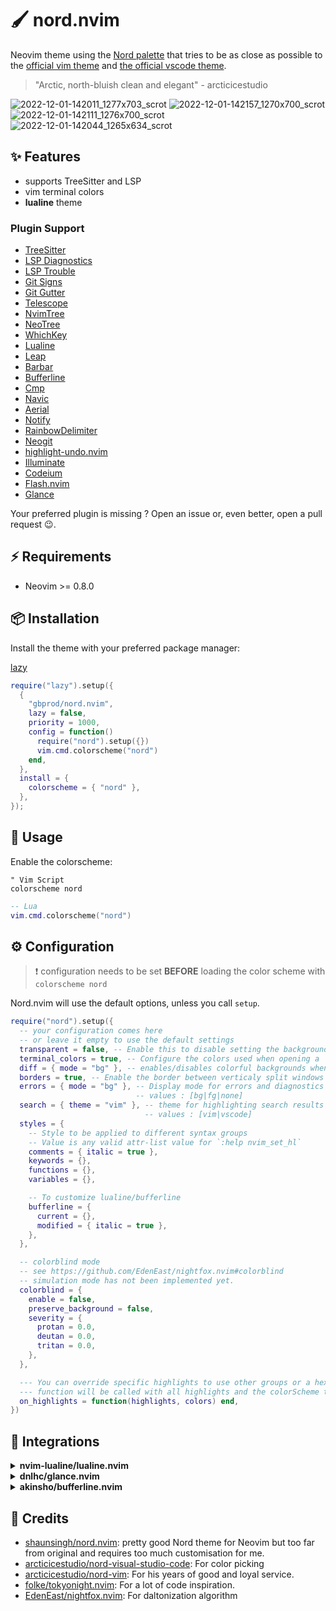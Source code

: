 # 🖌️ nord.nvim

Neovim theme using the [Nord palette](https://www.nordtheme.com/) that tries to
be as close as possible to the [official vim theme](https://github.com/arcticicestudio/nord-vim/)
and [the official vscode theme](https://github.com/arcticicestudio/nord-visual-studio-code).

> "Arctic, north-bluish clean and elegant" - arcticicestudio

![2022-12-01-142011_1277x703_scrot](https://user-images.githubusercontent.com/3751019/205092735-ced8ba05-d15d-4751-9a88-17cefef5ec52.png)
![2022-12-01-142157_1270x700_scrot](https://user-images.githubusercontent.com/3751019/205092727-a266d2c8-35fd-4272-b90f-c1f063591e58.png)
![2022-12-01-142111_1276x700_scrot](https://user-images.githubusercontent.com/3751019/205092730-9874369f-d045-47c6-8b07-5371cf344223.png)
![2022-12-01-142044_1265x634_scrot](https://user-images.githubusercontent.com/3751019/205092733-3aebea83-c5a8-4e96-ab2e-a4646cc9e3ea.png)

## ✨ Features

- supports TreeSitter and LSP
- vim terminal colors
- **lualine** theme

### Plugin Support

- [TreeSitter](https://github.com/nvim-treesitter/nvim-treesitter)
- [LSP Diagnostics](https://neovim.io/doc/user/lsp.html)
- [LSP Trouble](https://github.com/folke/lsp-trouble.nvim)
- [Git Signs](https://github.com/lewis6991/gitsigns.nvim)
- [Git Gutter](https://github.com/airblade/vim-gitgutter)
- [Telescope](https://github.com/nvim-telescope/telescope.nvim)
- [NvimTree](https://github.com/kyazdani42/nvim-tree.lua)
- [NeoTree](https://github.com/nvim-neo-tree/neo-tree.nvim)
- [WhichKey](https://github.com/liuchengxu/vim-which-key)
- [Lualine](https://github.com/hoob3rt/lualine.nvim)
- [Leap](https://github.com/ggandor/leap.nvim)
- [Barbar](https://github.com/romgrk/barbar.nvim)
- [Bufferline](https://github.com/akinsho/bufferline.nvim)
- [Cmp](https://github.com/hrsh7th/nvim-cmp/)
- [Navic](https://github.com/SmiteshP/nvim-navic)
- [Aerial](https://github.com/stevearc/aerial.nvim)
- [Notify](https://github.com/rcarriga/nvim-notify)
- [RainbowDelimiter](https://github.com/HiPhish/rainbow-delimiters.nvim)
- [Neogit](https://github.com/NeogitOrg/neogit)
- [highlight-undo.nvim](https://github.com/tzachar/highlight-undo.nvim)
- [Illuminate](https://github.com/RRethy/vim-illuminate)
- [Codeium](https://github.com/Exafunction/codeium.vim)
- [Flash.nvim](https://github.com/folke/flash.nvim)
- [Glance](https://github.com/dnlhc/glance.nvim)

Your preferred plugin is missing ? Open an issue or, even better, open a pull
request 😉.

## ⚡️ Requirements

- Neovim >= 0.8.0

## 📦 Installation

Install the theme with your preferred package manager:

[lazy](https://github.com/folke/lazy.nvim)

```lua
require("lazy").setup({
  {
    "gbprod/nord.nvim",
    lazy = false,
    priority = 1000,
    config = function()
      require("nord").setup({})
      vim.cmd.colorscheme("nord")
    end,
  },
  install = {
    colorscheme = { "nord" },
  },
});
```

## 🚀 Usage

Enable the colorscheme:

```vim
" Vim Script
colorscheme nord
```

```lua
-- Lua
vim.cmd.colorscheme("nord")
```

## ⚙️ Configuration

> ❗️ configuration needs to be set **BEFORE** loading the color scheme with
> `colorscheme nord`

Nord.nvim will use the default options, unless you call `setup`.

```lua
require("nord").setup({
  -- your configuration comes here
  -- or leave it empty to use the default settings
  transparent = false, -- Enable this to disable setting the background color
  terminal_colors = true, -- Configure the colors used when opening a `:terminal` in Neovim
  diff = { mode = "bg" }, -- enables/disables colorful backgrounds when used in diff mode. values : [bg|fg]
  borders = true, -- Enable the border between verticaly split windows visible
  errors = { mode = "bg" }, -- Display mode for errors and diagnostics
                            -- values : [bg|fg|none]
  search = { theme = "vim" }, -- theme for highlighting search results
                              -- values : [vim|vscode]
  styles = {
    -- Style to be applied to different syntax groups
    -- Value is any valid attr-list value for `:help nvim_set_hl`
    comments = { italic = true },
    keywords = {},
    functions = {},
    variables = {},

    -- To customize lualine/bufferline
    bufferline = {
      current = {},
      modified = { italic = true },
    },
  },

  -- colorblind mode
  -- see https://github.com/EdenEast/nightfox.nvim#colorblind
  -- simulation mode has not been implemented yet.
  colorblind = {
    enable = false,
    preserve_background = false,
    severity = {
      protan = 0.0,
      deutan = 0.0,
      tritan = 0.0,
    },
  },

  --- You can override specific highlights to use other groups or a hex color
  --- function will be called with all highlights and the colorScheme table
  on_highlights = function(highlights, colors) end,
})
```

## 🤝 Integrations

<details>
<summary><b>nvim-lualine/lualine.nvim</b></summary>
To enable the `nord` theme for `Lualine`, simply specify it in your
lualine settings:

```lua
require('lualine').setup {
  options = {
    -- ... your lualine config
    theme = 'nord'
    -- ... your lualine config
  }
}
```

</details>

<details>
<summary><b>dnlhc/glance.nvim</b></summary>
Nord provide default options for `glance.nvim` to have a better integration:

```lua
require("lazy").setup({
    {
      "dnlhc/glance.nvim",
      opts = require("nord.plugins.glance").make_opts({
        folds = {
          folded = false,
        },
      }),
    }
  }
)
```

</details>

<details>
<summary><b>akinsho/bufferline.nvim</b></summary>
To use this theme for `bufferline`, add this to your config:

```lua
require("bufferline").setup({
    options = {
        separator_style = "thin",
    },
    highlights = require("nord.plugins.bufferline").akinsho(),
})
```

</details>

## 🎉 Credits

- [shaunsingh/nord.nvim](https://github.com/shaunsingh/nord.nvim): pretty good
  Nord theme for Neovim but too far from original and requires too much
  customisation for me.
- [arcticicestudio/nord-visual-studio-code](https://github.com/arcticicestudio/nord-visual-studio-code): For color picking
- [arcticicestudio/nord-vim](https://github.com/arcticicestudio/nord-vim): For
  his years of good and loyal service.
- [folke/tokyonight.nvim](https://github.com/folke/tokyonight.nvim): For a lot
  of code inspiration.
- [EdenEast/nightfox.nvim](https://github.com/EdenEast/nightfox.nvim#colorblind): For daltonization algorithm

